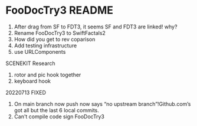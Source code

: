#  FooDocTry3 README

1. After drag from SF to FDT3, it seems SF and FDT3 are linked! why?
1. Rename FooDocTry3 to SwiftFactals2
2. How did you get to rev coparison
3. Add testing infrastructure
3. use URLComponents

SCENEKIT Research
1. rotor and pic hook together
2. keyboard hook

20220713 FIXED 
1. On main branch now push now says “no upstream branch”!Github.com’s got all but the last 6 local commits.  
2. Can't compile code sign FooDocTry3

